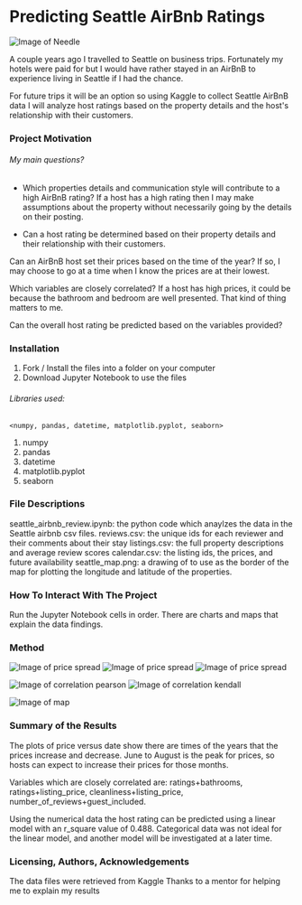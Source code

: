 # Predicting Seattle AirBnb Ratings

![Image of Needle](https://github.com/helenbatson/seattle_airbnb_analysis/blob/master/IMG_1628.png)

A couple years ago I travelled to Seattle on business trips. Fortunately my hotels were paid for but I would have rather stayed in an AirBnB to experience living in Seattle if I had the chance.

For future trips it will be an option so using Kaggle to collect Seattle AirBnB data I will analyze host ratings based on the property details and the host's relationship with their customers.


### Project Motivation
###### My main questions?
* Which properties details and communication style will contribute to a high AirBnB rating?
If a host has a high rating then I may make assumptions about the property without necessarily going by the details on their posting.

* Can a host rating be determined based on their property details and their relationship with their customers.

Can an AirBnB host set their prices based on the time of the year?
If so, I may choose to go at a time when I know the prices are at their lowest.

Which variables are closely correlated?
If a host has high prices, it could be because the bathroom and bedroom are well presented. That kind of thing matters to me.

Can the overall host rating be predicted based on the variables provided?


### Installation
1. Fork / Install the files into a folder on your computer
1. Download Jupyter Notebook to use the files


###### Libraries used:
`<numpy, pandas, datetime, matplotlib.pyplot, seaborn>`
1. numpy
1. pandas
1. datetime
1. matplotlib.pyplot
1. seaborn


### File Descriptions
seattle_airbnb_review.ipynb: the python code which anaylzes the data in the Seattle airbnb csv files.
reviews.csv: the unique ids for each reviewer and their comments about their stay
listings.csv: the full property descriptions and average review scores
calendar.csv: the listing ids, the prices, and future availability
seattle_map.png: a drawing of  to use as the border of the map for plotting the longitude and latitude of the properties.


### How To Interact With The Project
Run the Jupyter Notebook cells in order. There are charts and maps that explain the data findings.


### Method



![Image of price spread](https://github.com/helenbatson/seattle_airbnb_analysis/blob/master/.png)
![Image of price spread](https://github.com/helenbatson/seattle_airbnb_analysis/blob/master/.png)
![Image of price spread](https://github.com/helenbatson/seattle_airbnb_analysis/blob/master/.png)


![Image of correlation pearson](https://github.com/helenbatson/seattle_airbnb_analysis/blob/master/.png)
![Image of correlation kendall](https://github.com/helenbatson/seattle_airbnb_analysis/blob/master/.png)

![Image of map](https://github.com/helenbatson/seattle_airbnb_analysis/blob/master/.png)




### Summary of the Results
The plots of price versus date show there are times of the years that the prices increase and decrease.
June to August is the peak for prices, so hosts can expect to increase their prices for those months.

Variables which are closely correlated are: ratings+bathrooms, ratings+listing_price, cleanliness+listing_price, number_of_reviews+guest_included.

Using the numerical data the host rating can be predicted using a linear model with an r_square value of 0.488. Categorical data was not ideal for the linear model, and another model will be investigated at a later time.


### Licensing, Authors, Acknowledgements

The data files were retrieved from Kaggle
Thanks to a mentor for helping me to explain my results
